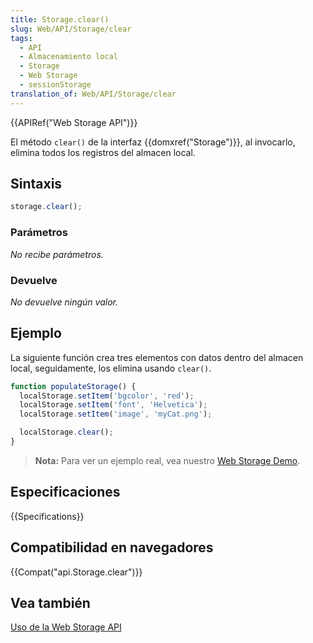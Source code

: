 ```yaml
---
title: Storage.clear()
slug: Web/API/Storage/clear
tags:
  - API
  - Almacenamiento local
  - Storage
  - Web Storage
  - sessionStorage
translation_of: Web/API/Storage/clear
---
```


{{APIRef("Web Storage API")}}

El método `clear()` de la interfaz {{domxref("Storage")}}, al invocarlo, elimina todos los registros del almacen local.

## Sintaxis

```js
storage.clear();
```

### Parámetros

_No recibe parámetros._

### Devuelve

_No devuelve ningún valor._

## Ejemplo

La siguiente función crea tres elementos con datos dentro del almacen local, seguidamente, los elimina usando `clear()`.

```js
function populateStorage() {
  localStorage.setItem('bgcolor', 'red');
  localStorage.setItem('font', 'Helvetica');
  localStorage.setItem('image', 'myCat.png');

  localStorage.clear();
}
```

> **Nota:** Para ver un ejemplo real, vea nuestro [Web Storage Demo](https://github.com/mdn/web-storage-demo).

## Especificaciones

{{Specifications}}

## Compatibilidad en navegadores

{{Compat("api.Storage.clear")}}

## Vea también

[Uso de la Web Storage API](/es/docs/Web/API/Web_Storage_API/Using_the_Web_Storage_API)

